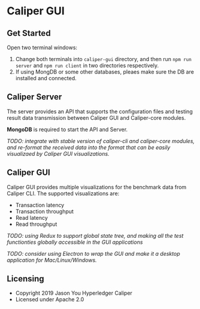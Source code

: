 # Caliper GUI

## Get Started

Open two terminal windows:

1. Change both terminals into `caliper-gui` directory, and then run `npm run server` and `npm run client` in two directories respectively.
2. If using MongDB or some other databases, pleaes make sure the DB are installed and connected.

## Caliper Server
The server provides an API that supports the configuration files and testing result data transmission between Caliper GUI and Caliper-core modules.

**MongoDB** is required to start the API and Server.

*TODO: integrate with stable version of caliper-cli and caliper-core modules, and re-format the received data into the format that can be easily visualizaed by Caliper GUI visualizations.*

## Caliper GUI
Caliper GUI provides multiple visualizations for the benchmark data from Caliper CLI. The supported visualizations are:

- Transaction latency
- Transaction throughput
- Read latency
- Read throughput

*TODO: using Redux to support global state tree, and making all the test functionties globally accessible in the GUI applications*

*TODO: consider using Electron to wrap the GUI and make it a desktop application for Mac/Linux/Windows.*

## Licensing

- Copyright 2019 Jason You Hyperledger Caliper
- Licensed under Apache 2.0